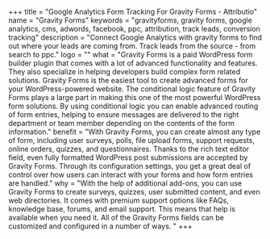 +++
title = "Google Analytics Form Tracking For Gravity Forms - Attributio"
name = "Gravity Forms"
keywords = "gravityforms, gravity forms, google analytics, cms, adwords, facebook, ppc, attribution, track leads, conversion tracking"
description = "Connect Google Analytics with gravity forms to find out where your leads are coming from. Track leads from the source - from search to ppc."
logo = ""
what = "Gravity Forms is a paid WordPress form builder plugin that comes with a lot of advanced functionality and features. They also specialize in helping developers build complex form related solutions. Gravity Forms is the easiest tool to create advanced forms for your WordPress-powered website. The conditional logic feature of Gravity Forms plays a large part in making this one of the most powerful WordPress form solutions. By using conditional logic you can enable advanced routing of form entries, helping to ensure messages are delivered to the right department or team member depending on the contents of the form information."
benefit = "With Gravity Forms, you can create almost any type of form, including user surveys, polls, file upload forms, support requests, online orders, quizzes, and questionnaires. Thanks to the rich text editor field, even fully formatted WordPress post submissions are accepted by Gravity Forms. Through its configuration settings, you get a great deal of control over how users can interact with your forms and how form entries are handled."
why = "With the help of additional add-ons, you can use Gravity Forms to create surveys, quizzes, user submitted content, and even web directories. It comes with premium support options like FAQs, knowledge base, forums, and email support. This means that help is available when you need it. All of the Gravity Forms fields can be customized and configured in a number of ways. "
+++